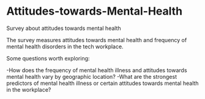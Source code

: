# Attitudes-towards-Mental-Health

Survey about attitudes towards mental health

The survey measures attitudes towards mental health and frequency of mental health disorders in the tech workplace.

Some questions worth exploring:

-How does the frequency of mental health illness and attitudes towards mental health vary by geographic location? -What are the strongest predictors of mental health illness or certain attitudes towards mental health in the workplace?
